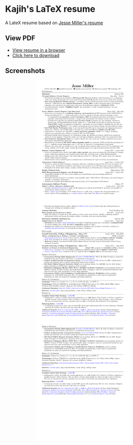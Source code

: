 # Kajih's LaTeX resume

A LateX resume based on [Jesse Miller's resume](<https://github.com/jam643/resume>)

## View PDF

* [View resume in a browser](https://mozilla.github.io/pdf.js/web/viewer.html?file=https://raw.githubusercontent.com/jam643/resume/resume_shortened/jesse_miller_resume.pdf)
* [Click here to download](https://raw.githubusercontent.com/jam643/resume/resume_shortened/jesse_miller_resume.pdf)

## Screenshots

<p align="center">
    <img alt="Screenshot" src="images/jesse_miller_resume-0.png" width="300">
    <img alt="" src="images/jesse_miller_resume-1.png" width="300">
    <img alt="" src="images/jesse_miller_resume-2.png" width="300">
</p>
